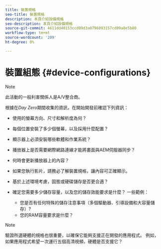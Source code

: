 ```yaml
---
title: 裝置規格
seo-title: 裝置規格
description: 本頁介紹設備規格
seo-description: 本頁介紹設備規格
source-git-commit: 4611dd40153ccd09d3a0796093157cd09a8e5b80
workflow-type: tm+mt
source-wordcount: '209'
ht-degree: 0%

---
```



# 裝置組態 {#device-configurations}

>[!NOTE]
>
>此活動的一般利害關係人是A/V整合商。

根據在&#x200B;*Day Zero*&#x200B;期間收集的資訊，在開始開發前確認下列資訊：

* 使用的螢幕方向、尺寸和解析度為何？

* 每個位置安裝了多少個螢幕，以及採用什麼配置？

* 顯示器上必須安裝哪些軟體和作業系統？

* 播放器上是否需要網際網路連線才能將畫面與AEM伺服器同步？

* 何時會更新播放器上的內容？

* 如果您執行影片，請務必了解裝置規格，讓內容可正確顯示。

* 基於上述環境考慮，固態或硬碟儲存是否更合適？

* 確定您需要多少儲存容量，以及您的儲存效能要求是什麼？ 一些範例：
   * 您是否有任何特殊的儲存注意事項（多個驅動器、引導設備和大容量儲存）?
   * 您的RAM容量要求是什麼？


>[!NOTE]
>
>驗證所選硬體的規格也很重要，以確保它能夠支援正在開發的應用程式。 例如，如果應用程式希望一次運行五個高清視頻，硬體是否支援它？
